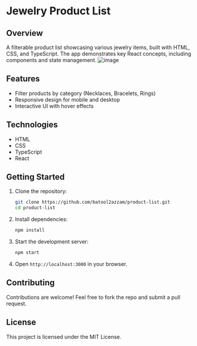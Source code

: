 
# Jewelry Product List

## Overview

A filterable product list showcasing various jewelry items, built with HTML, CSS, and TypeScript. The app demonstrates key React concepts, including components and state management.
![image](https://github.com/user-attachments/assets/de30cd58-921f-4f93-93ae-e63510e7875f)

## Features

- Filter products by category (Necklaces, Bracelets, Rings)
- Responsive design for mobile and desktop
- Interactive UI with hover effects

## Technologies

- HTML
- CSS
- TypeScript
- React

## Getting Started

1. Clone the repository:

   ```bash
   git clone https://github.com/batool2azzam/product-list.git
   cd product-list
   ```

2. Install dependencies:

   ```bash
   npm install
   ```

3. Start the development server:

   ```bash
   npm start
   ```

4. Open `http://localhost:3000` in your browser.

## Contributing

Contributions are welcome! Feel free to fork the repo and submit a pull request.

## License

This project is licensed under the MIT License.
```
